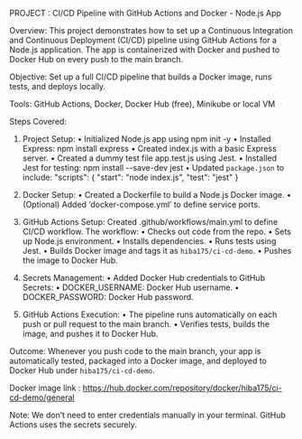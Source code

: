 
PROJECT : CI/CD Pipeline with GitHub Actions and Docker - Node.js App

Overview:
This project demonstrates how to set up a Continuous Integration and Continuous Deployment (CI/CD) pipeline using GitHub Actions for a Node.js application. The app is containerized with Docker and pushed to Docker Hub on every push to the main branch.

Objective: 
Set up a full CI/CD pipeline that builds a Docker image, runs tests, and deploys locally. 

Tools:
 GitHub Actions, Docker, Docker Hub (free), Minikube or local VM 

Steps Covered:

1. Project Setup:
•	Initialized Node.js app using npm init -y
•	Installed Express: npm install express
•	Created index.js with a basic Express server.
•	Created a dummy test file app.test.js using Jest.
•	Installed Jest for testing: npm install --save-dev jest
•	Updated `package.json` to include:
                                "scripts": {
                                    "start": "node index.js",
                                     "test": "jest"
                                     }

2. Docker Setup:
•	Created a Dockerfile to build a Node.js Docker image.
•	(Optional) Added ‘docker-compose.yml’ to define service ports.

3. GitHub Actions Setup:
 Created .github/workflows/main.yml to define CI/CD workflow.
 The workflow:
•	Checks out code from the repo.
•	Sets up Node.js environment.
•	Installs dependencies.
•	Runs tests using Jest.
•	Builds Docker image and tags it as `hiba175/ci-cd-demo`.
•	Pushes the image to Docker Hub.

4. Secrets Management:
•	Added Docker Hub credentials to GitHub Secrets:
•	DOCKER_USERNAME: Docker Hub username.
•	DOCKER_PASSWORD: Docker Hub password.

5. GitHub Actions Execution:
•	The pipeline runs automatically on each push or pull request to the main branch.
•	Verifies tests, builds the image, and pushes it to Docker Hub.

Outcome:
Whenever you push code to the main branch, your app is automatically tested, packaged into a Docker image, and deployed to Docker Hub under `hiba175/ci-cd-demo`.

Docker image link : https://hub.docker.com/repository/docker/hiba175/ci-cd-demo/general

Note:
We don’t need to enter credentials manually in your terminal. GitHub Actions uses the secrets securely.
